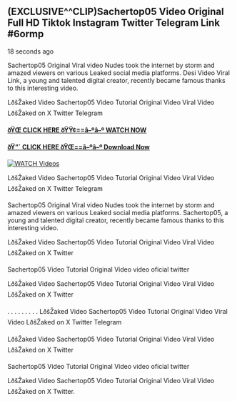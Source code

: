 ## (EXCLUSIVE^^CLIP)Sachertop05 Video Original Full HD Tiktok Instagram Twitter Telegram Link #6ormp

18 seconds ago

Sachertop05 Original Viral video Nudes took the internet by storm and amazed viewers on various Leaked social media platforms. Desi Video Viral Link, a young and talented digital creator, recently became famous thanks to this interesting video.

LðšŽaked Video Sachertop05 Video Tutorial Original Video Viral Video LðšŽaked on X Twitter Telegram

**[ðŸŒ CLICK HERE ðŸŸ¢==â–ºâ–º WATCH NOW](https://clips-mediaa.blogspot.com/2025/02/video-viral-download.html)**

**[ðŸ”´ CLICK HERE ðŸŒ==â–ºâ–º Download Now](https://clips-mediaa.blogspot.com/2025/02/video-viral-download.html)**

[![WATCH Videos](https://i.imgur.com/dJHk4Zq.gif)](https://clips-mediaa.blogspot.com/2025/02/video-viral-download.html)

LðšŽaked Video Sachertop05 Video Tutorial Original Video Viral Video LðšŽaked on X Twitter Telegram

Sachertop05 Original Viral video Nudes took the internet by storm and amazed viewers on various Leaked social media platforms. Sachertop05, a young and talented digital creator, recently became famous thanks to this interesting video.

LðšŽaked Video Sachertop05 Video Tutorial Original Video Viral Video LðšŽaked on X Twitter

Sachertop05 Video Tutorial Original Video video oficial twitter

LðšŽaked Video Sachertop05 Video Tutorial Original Video Viral Video LðšŽaked on X Twitter

. . . . . . . . . LðšŽaked Video Sachertop05 Video Tutorial Original Video Viral Video LðšŽaked on X Twitter Telegram

LðšŽaked Video Sachertop05 Video Tutorial Original Video Viral Video LðšŽaked on X Twitter

Sachertop05 Video Tutorial Original Video video oficial twitter

LðšŽaked Video Sachertop05 Video Tutorial Original Video Viral Video LðšŽaked on X Twitter.